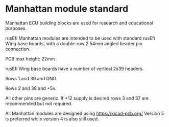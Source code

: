 
# Manhattan module standard

Manhattan ECU building blocks are used for research and educational purposes.

rusEfi Manhattan modules are intended to be used with standard rusEfi Wing base boards, with a double-row 2.54mm angled
header pin connection.


PCB max height: 22mm


rusEfi Wing base boards have a number of vertical 2x39 headers. 

Rows 1 and 39 and GND.

Rows 2 and 38 and +5v.

All other pins are generic. If +12 supply is desired rows 3 and 37 are recommended but not required.

All Manhattan modules are designed using https://kicad-pcb.org/
Version 5 is preferred while version 4 is also still used.